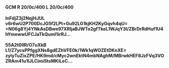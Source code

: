 #### GCM R 20/0c/400 L 20/0c/400
**lnFdjZ3j2NqjHJUL**<br/>**v6r6wU2P700DcJG5f2LPt+Gu92LG1kjKH2KyGqvh4qU=**<br/>**+N06g8Yj4YNkAsDBwe97XRIjaBJWTo2gfTkeL1WJqY3I/ZBrDrRdHuf1U4hYmewwUFCJaTkQuml1irRJ...**<br/><br/>
**55A2t0IIR/O7uXkB**<br/>**L1/Z7ycsPPfggXNs8gdEZhVFE0k/1Wk1qWOZEtDKnXE=**<br/>**zylyTuZixZPE/HK9md/cMyc2wnEktN4mbNAghM/MBrwkHEF8JzFVq3VOZRAm41u1lJLCimiStsMKiLeC...**